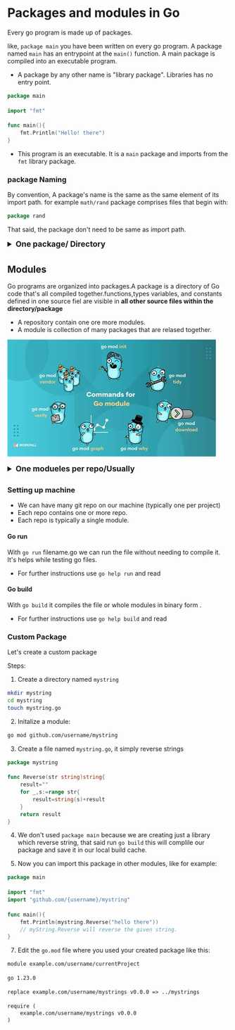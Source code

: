 # Packages and modules in Go

Every go program is made up of packages.

like, `package main` you have been written on every go program. A package named `main` has an entrypoint at the `main()` function. A main package is compiled into an executable program.

- A package by any other name is "library package". Libraries has no entry point.

```go
package main

import "fmt"

func main(){
    fmt.Println("Hello! there")
}
```

- This program is an executable. It is a `main` package and imports  from the `fmt` library package.

### package Naming

By convention, A package's name is the same as the same element of its import path. for example `math/rand` package comprises files that begin with: 

```go
package rand
```

That said, the package don't need to be same as import path.

<details>
<summary style="font-size:1.1rem;font-weight:bold;margin-bottom:5px;">One package/ Directory</summary>
<p>
A directory of Go can have <code>at most</code> one package.All .go files in one directory must belong to one package. If they don't an error will thrown from compiler while compiling. This is true for main and library package alike.
</p>
</details>


## Modules

Go programs are organized into packages.A package is a directory of Go code that's all compiled together.functions,types variables, and constants defined in one source fiel are visible in **all other source files within the directory/package**

- A repository contain one ore more modules.
- A module is collection of many packages  that are relased together.

![alt text](image.png)


<details>
<summary style="font-size:1.1rem;font-weight:bold;margin-bottom:5px;">One modueles per repo/Usually</summary>
<p>A file named <code>go.mod</code> file at the root of a project contain the modules. it contains:</p>
<ul>
<li>The module path</li>
<li>The version of the go language. project requires</li>
<li>Optionally, and external packages dependencies</li>
</ul>

<p>The module path is just import path prefix for all packages within the modules. here's an example of <code>go.mod</code> file:</p>

```
module github.com/bootdotdev/exampleproject

go 1.23.0

require github.com/google/examplepackage v1.3.0
```
</details>

### Setting up machine

- We can have many git repo on our machine (typically one per project)
- Each repo contains one or more repo.
- Each repo is typically a single module.

#### Go run

With `go run` filename.go we can run the file without needing to compile it. It's helps while testing go files.

- For further instructions use `go help run` and read

#### Go build

With `go build` it compiles the file or whole modules in binary form . 

- For further instructions use `go help build` and read


### Custom Package

Let's create a custom package

Steps:

1. Create a directory named `mystring` 

```sh
mkdir mystring
cd mystring
touch mystring.go 
```

2. Initalize a module:

```sh
go mod github.com/username/mystring
```

3. Create a file named `mystring.go`, it simply reverse strings

```go
package mystring

func Reverse(str string)string{
    result=""
    for _,s:=range str{
        result=string(s)+result
    }
    return result
}
```

4. We don't used `package main` because we are creating just a library which reverse string, that said run `go build` this will complile our package and save it in our local build cache.


6. Now you can import this package in other modules, like for example:

```go
package main

import "fmt"
import "github.com/{username}/mystring"

func main(){
    fmt.Println(mystring.Reverse("hello there"))
    // myString.Reverse will reverse the given string.
}
```


7. Edit the `go.mod` file where you used your created package like this:


```
module example.com/username/currentProject

go 1.23.0

replace example.com/username/mystrings v0.0.0 => ../mystrings

require (
	example.com/username/mystrings v0.0.0
)
```




